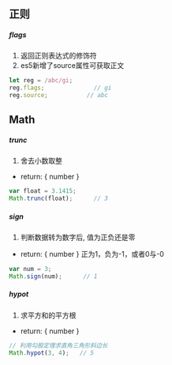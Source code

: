 ## 正则

#####  flags
1. 返回正则表达式的修饰符
2. es5新增了source属性可获取正文

```javascript
let reg = /abc/gi;
reg.flags;              // gi
reg.source;           // abc
```

## Math

#####  trunc
1. 舍去小数取整
+ return: { number }

```javascript
var float = 3.1415;
Math.trunc(float);      // 3
```

#####  sign
1. 判断数据转为数字后, 值为正负还是零
+ return: { number } 正为1，负为-1，或者0与-0

```javascript
var num = 3;
Math.sign(num);      // 1
```

#####  hypot
1. 求平方和的平方根
+ return: { number }

```javascript
// 利用勾股定理求直角三角形斜边长
Math.hypot(3, 4);   // 5
```
